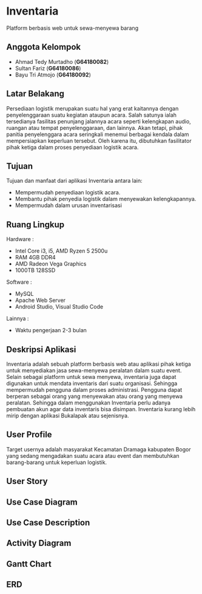 # Inventaria
Platform berbasis web untuk sewa-menyewa barang

## Anggota Kelompok
 - Ahmad Tedy Murtadho (**G64180082**)
 - Sultan Fariz (**G64180086**)
 - Bayu Tri Atmojo (**G64180092**)

## Latar Belakang
Persediaan logistik merupakan suatu hal yang erat kaitannya dengan penyelenggaraan suatu kegiatan ataupun acara. Salah satunya ialah tersedianya fasilitas penunjang jalannya acara seperti kelengkapan audio, ruangan atau tempat penyelenggaraan, dan lainnya. Akan tetapi, pihak panitia penyelenggara acara seringkali menemui berbagai kendala dalam mempersiapkan keperluan tersebut. Oleh karena itu, dibutuhkan fasilitator pihak ketiga dalam proses penyediaan logistik acara.

## Tujuan
Tujuan dan manfaat dari aplikasi Inventaria antara lain:
- Mempermudah penyediaan logistik acara.
- Membantu  pihak penyedia logistik dalam menyewakan kelengkapannya.
- Mempermudah dalam urusan inventarisasi

## Ruang Lingkup
Hardware :
- Intel Core i3, i5, AMD Ryzen 5 2500u
- RAM 4GB DDR4
- AMD Radeon Vega Graphics
- 1000TB 128SSD

Software :
- MySQL
- Apache Web Server
- Android Studio, Visual Studio Code

Lainnya :
- Waktu pengerjaan 2-3 bulan

## Deskripsi Aplikasi
Inventaria adalah sebuah platform berbasis web atau aplikasi pihak ketiga untuk menyediakan jasa sewa-menyewa peralatan dalam suatu event. Selain sebagai platform untuk sewa menyewa, inventaria juga dapat digunakan untuk mendata inventaris dari suatu organisasi. Sehingga mempermudah pengguna dalam proses administrasi. Pengguna dapat berperan sebagai orang yang menyewakan atau orang yang menyewa peralatan. Sehingga dalam menggunakan Inventaria perlu adanya pembuatan akun agar data inventaris bisa disimpan. Inventaria kurang lebih mirip dengan aplikasi Bukalapak atau sejenisnya.

## User Profile
Target usernya adalah masyarakat Kecamatan Dramaga kabupaten Bogor yang sedang mengadakan suatu acara atau event dan membutuhkan barang-barang untuk keperluan logistik.

## User Story

## Use Case Diagram

## Use Case Description

## Activity Diagram

## Gantt Chart

## ERD
